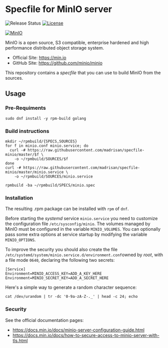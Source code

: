 # Specfile for MinIO server

![Release Status](https://img.shields.io/badge/status-beta-yellow.svg)
[![License](https://img.shields.io/badge/License-MPL--2.0-blue.svg)](https://spdx.org/licenses/MPL-2.0.html)

[![MinIO](https://raw.githubusercontent.com/minio/minio/master/.github/logo.svg?sanitize=true)](https://min.io)

MinIO is a open source, S3 compatible, enterprise hardened and high performance distributed object storage system.
* Official Site: https://min.io
* GitHub Site: https://github.com/minio/minio

This repository contains a *specfile* that you can use to build MinIO from the sources.

## Usage

### Pre-Requiments

    sudo dnf install -y rpm-build golang

### Build instructions

    mkdir ~/rpmbuild/{SPECS,SOURCES}
    for f in minio.conf minio.service; do
      curl -# https://raw.githubusercontent.com/madrisan/specfile-minio/master/$f \
        -o ~/rpmbuild/SOURCES/$f
    done
    curl -# https://raw.githubusercontent.com/madrisan/specfile-minio/master/minio.service \
        -o ~/rpmbuild/SOURCES/minio.service
    
    rpmbuild -ba ~/rpmbuild/SPECS/minio.spec

### Installation

The resulting .rpm package can be installed with `rpm` of `dnf`.

Before starting the *systemd* service `minio.service` you need to customize the configuration file `/etc/sysconfig/minio`.
The volumes managed by MinIO must be configured in the variable `MINIO_VOLUMES`.
You can optionally pass some extra options at service startup by modifying the variable `MINIO_OPTIONS`.

To improve the security you should also create the file `/etc/systemd/system/minio.service.d/environment.conf`owned by *root*, with a file mode `0640`, declaring the following two secrets:
```
[Service]
Environment=MINIO_ACCESS_KEY=ADD_A_KEY_HERE
Environment=MINIO_SECRET_KEY=ADD_A_SECRET_HERE
```

Here's a simple way to generate a random character sequence:
```
cat /dev/urandom | tr -dc '0-9a-zA-Z-._' | head -c 24; echo
```

### Security

See the official documentation pages:
 * https://docs.min.io/docs/minio-server-configuration-guide.html
 * https://docs.min.io/docs/how-to-secure-access-to-minio-server-with-tls.html
